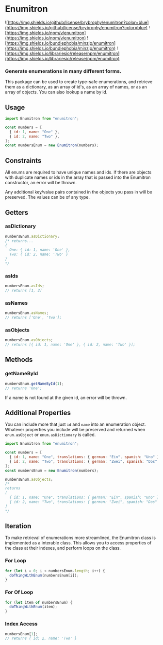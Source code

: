 # Enumitron

![https://img.shields.io/github/license/brybrophy/enumitron?color=blue](https://img.shields.io/github/license/brybrophy/enumitron?color=blue) ![https://img.shields.io/npm/v/enumitron](https://img.shields.io/npm/v/enumitron) ![https://img.shields.io/bundlephobia/minzip/enumitron](https://img.shields.io/bundlephobia/minzip/enumitron) ![https://img.shields.io/librariesio/release/npm/enumitron](https://img.shields.io/librariesio/release/npm/enumitron)

### Generate enumerations in many different forms.

This package can be used to create type-safe enumerations, and retrieve them as a dictionary, as an array of id's, as an array of names, or as an array of objects. You can also lookup a name by id.

## Usage

```javascript
import Enumitron from "enumitron";

const numbers = [
  { id: 1, name: "One" },
  { id: 2, name: "Two" },
];
const numbersEnum = new Enumitron(numbers);
```

## Constraints

All enums are required to have unique names and ids. If there are objects with duplicate names or ids in the array that is passed into the Enumitron constructor, an error will be thrown.

Any additional key/value pairs contained in the objects you pass in will be preserved. The values can be of any type.

## Getters

### asDictionary

```javascript
numbersEnum.asDictionary;
/* returns...
{
  One: { id: 1, name: 'One' },
  Two: { id: 2, name: 'Two' }
}
*/
```

### asIds

```javascript
numbersEnum.asIds;
// returns [1, 2]
```

### asNames

```javascript
numbersEnum.asNames;
// returns ['One', 'Two'];
```

### asObjects

```javascript
numbersEnum.asObjects;
// returns [{ id: 1, name: 'One' }, { id: 2, name: 'Two' }];
```

## Methods

### getNameById

```javascript
numbersEnum.getNameById(1);
// returns 'One';
```

If a name is not found at the given id, an error will be thrown.

## Additional Properties

You can include more that just `id` and `name` into an enumeration object. Whatever properties you include will be preserved and returned when `enum.asObject` or `enum.asDictionary` is called.

```javascript
import Enumitron from "enumitron";

const numbers = [
  { id: 1, name: "One", translations: { german: "Ein", spanish: "Uno" } },
  { id: 2, name: "Two", translations: { german: "Zwei", spanish: "Dos" } },
];
const numbersEnum = new Enumitron(numbers);

numbersEnum.asObjects;
/* 
returns 
[
  { id: 1, name: "One", translations: { german: "Ein", spanish: "Uno" } },
  { id: 2, name: "Two", translations: { german: "Zwei", spanish: "Dos" } },
]
*/
```

## Iteration

To make retrieval of enumerations more streamlined, the Enumitron class is implemented as a interable class. This allows you to access properties of the class at their indexes, and perform loops on the class.

### For Loop

```javascript
for (let i = 0; i < numbersEnum.length; i++) {
  doThingWithEnum(numbersEnum[i]);
}
```

### For Of Loop

```javascript
for (let item of numbersEnum) {
  doThingWithEnum(item);
}
```

### Index Access

```javascript
numbersEnum[1];
// returns { id: 2, name: 'Two' }
```

